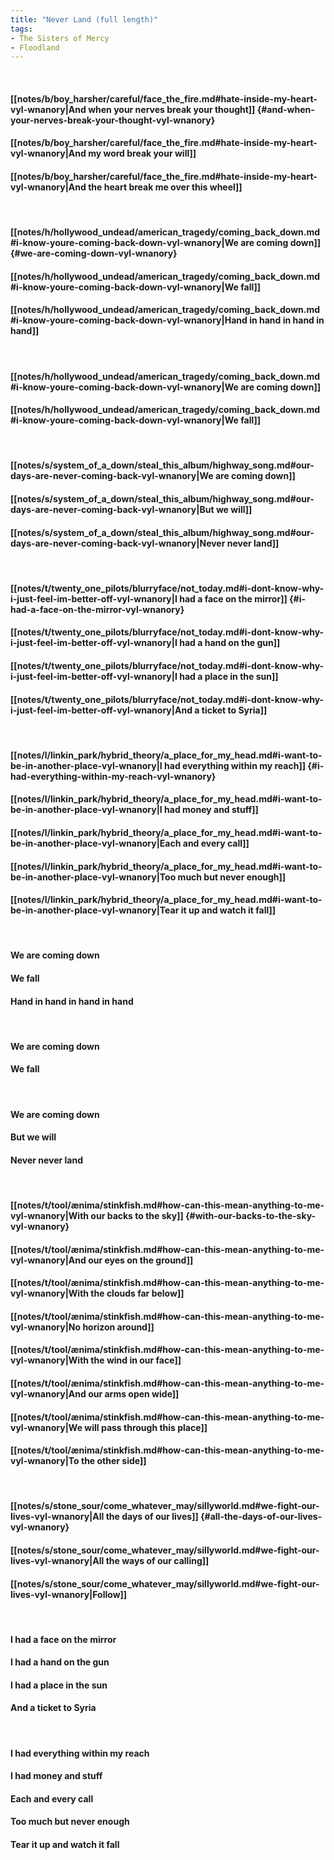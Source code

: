 ```yaml
---
title: "Never Land (full length)"
tags:
- The Sisters of Mercy
- Floodland
---
```

&nbsp;
#### [[notes/b/boy_harsher/careful/face_the_fire.md#hate-inside-my-heart-vyl-wnanory|And when your nerves break your thought]] {#and-when-your-nerves-break-your-thought-vyl-wnanory}
#### [[notes/b/boy_harsher/careful/face_the_fire.md#hate-inside-my-heart-vyl-wnanory|And my word break your will]]
#### [[notes/b/boy_harsher/careful/face_the_fire.md#hate-inside-my-heart-vyl-wnanory|And the heart break me over this wheel]]
&nbsp;
#### [[notes/h/hollywood_undead/american_tragedy/coming_back_down.md#i-know-youre-coming-back-down-vyl-wnanory|We are coming down]] {#we-are-coming-down-vyl-wnanory}
#### [[notes/h/hollywood_undead/american_tragedy/coming_back_down.md#i-know-youre-coming-back-down-vyl-wnanory|We fall]]
#### [[notes/h/hollywood_undead/american_tragedy/coming_back_down.md#i-know-youre-coming-back-down-vyl-wnanory|Hand in hand in hand in hand]]
&nbsp;
#### [[notes/h/hollywood_undead/american_tragedy/coming_back_down.md#i-know-youre-coming-back-down-vyl-wnanory|We are coming down]]
#### [[notes/h/hollywood_undead/american_tragedy/coming_back_down.md#i-know-youre-coming-back-down-vyl-wnanory|We fall]]
&nbsp;
#### [[notes/s/system_of_a_down/steal_this_album/highway_song.md#our-days-are-never-coming-back-vyl-wnanory|We are coming down]]
#### [[notes/s/system_of_a_down/steal_this_album/highway_song.md#our-days-are-never-coming-back-vyl-wnanory|But we will]]
#### [[notes/s/system_of_a_down/steal_this_album/highway_song.md#our-days-are-never-coming-back-vyl-wnanory|Never never land]]
&nbsp;
#### [[notes/t/twenty_one_pilots/blurryface/not_today.md#i-dont-know-why-i-just-feel-im-better-off-vyl-wnanory|I had a face on the mirror]] {#i-had-a-face-on-the-mirror-vyl-wnanory}
#### [[notes/t/twenty_one_pilots/blurryface/not_today.md#i-dont-know-why-i-just-feel-im-better-off-vyl-wnanory|I had a hand on the gun]]
#### [[notes/t/twenty_one_pilots/blurryface/not_today.md#i-dont-know-why-i-just-feel-im-better-off-vyl-wnanory|I had a place in the sun]]
#### [[notes/t/twenty_one_pilots/blurryface/not_today.md#i-dont-know-why-i-just-feel-im-better-off-vyl-wnanory|And a ticket to Syria]]
&nbsp;
#### [[notes/l/linkin_park/hybrid_theory/a_place_for_my_head.md#i-want-to-be-in-another-place-vyl-wnanory|I had everything within my reach]] {#i-had-everything-within-my-reach-vyl-wnanory}
#### [[notes/l/linkin_park/hybrid_theory/a_place_for_my_head.md#i-want-to-be-in-another-place-vyl-wnanory|I had money and stuff]]
#### [[notes/l/linkin_park/hybrid_theory/a_place_for_my_head.md#i-want-to-be-in-another-place-vyl-wnanory|Each and every call]]
#### [[notes/l/linkin_park/hybrid_theory/a_place_for_my_head.md#i-want-to-be-in-another-place-vyl-wnanory|Too much but never enough]]
#### [[notes/l/linkin_park/hybrid_theory/a_place_for_my_head.md#i-want-to-be-in-another-place-vyl-wnanory|Tear it up and watch it fall]]
&nbsp;
#### We are coming down
#### We fall
#### Hand in hand in hand in hand
&nbsp;
#### We are coming down
#### We fall
&nbsp;
#### We are coming down
#### But we will
#### Never never land
&nbsp;
#### [[notes/t/tool/ænima/stinkfish.md#how-can-this-mean-anything-to-me-vyl-wnanory|With our backs to the sky]] {#with-our-backs-to-the-sky-vyl-wnanory}
#### [[notes/t/tool/ænima/stinkfish.md#how-can-this-mean-anything-to-me-vyl-wnanory|And our eyes on the ground]]
#### [[notes/t/tool/ænima/stinkfish.md#how-can-this-mean-anything-to-me-vyl-wnanory|With the clouds far below]]
#### [[notes/t/tool/ænima/stinkfish.md#how-can-this-mean-anything-to-me-vyl-wnanory|No horizon around]]
#### [[notes/t/tool/ænima/stinkfish.md#how-can-this-mean-anything-to-me-vyl-wnanory|With the wind in our face]]
#### [[notes/t/tool/ænima/stinkfish.md#how-can-this-mean-anything-to-me-vyl-wnanory|And our arms open wide]]
#### [[notes/t/tool/ænima/stinkfish.md#how-can-this-mean-anything-to-me-vyl-wnanory|We will pass through this place]]
#### [[notes/t/tool/ænima/stinkfish.md#how-can-this-mean-anything-to-me-vyl-wnanory|To the other side]]
&nbsp;
#### [[notes/s/stone_sour/come_whatever_may/sillyworld.md#we-fight-our-lives-vyl-wnanory|All the days of our lives]] {#all-the-days-of-our-lives-vyl-wnanory}
#### [[notes/s/stone_sour/come_whatever_may/sillyworld.md#we-fight-our-lives-vyl-wnanory|All the ways of our calling]]
#### [[notes/s/stone_sour/come_whatever_may/sillyworld.md#we-fight-our-lives-vyl-wnanory|Follow]]
&nbsp;
#### I had a face on the mirror
#### I had a hand on the gun
#### I had a place in the sun
#### And a ticket to Syria
&nbsp;
#### I had everything within my reach
#### I had money and stuff
#### Each and every call
#### Too much but never enough
#### Tear it up and watch it fall
